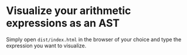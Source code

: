 # Visualize your arithmetic expressions as an AST
 Simply open `dist/index.html` in the browser of your choice and type the expression you want to visualize. 
